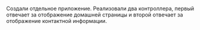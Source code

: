 Создали отдельное приложение. Реализовали два контроллера, первый отвечает за отображение домашней страницы и второй отвечает за отображение контактной информации.
